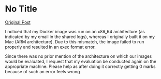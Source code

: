 # No Title

[Original Post](https://discourse.onlinedegree.iitm.ac.in/t/171141/40)

<p>I noticed that my Docker image was run on an x86_64 architecture (as indicated by my email in the shared logs), whereas I originally built it on my Mac (ARM architecture). Due to this mismatch, the image failed to run properly and resulted in an exec format error.</p>
<p>Since there was no prior mention of the architecture on which our images would be evaluated, I request that my evaluation be conducted again on the appropriate machine. Please help as after doing it correctly getting 0 marks because of such an error feels wrong</p>